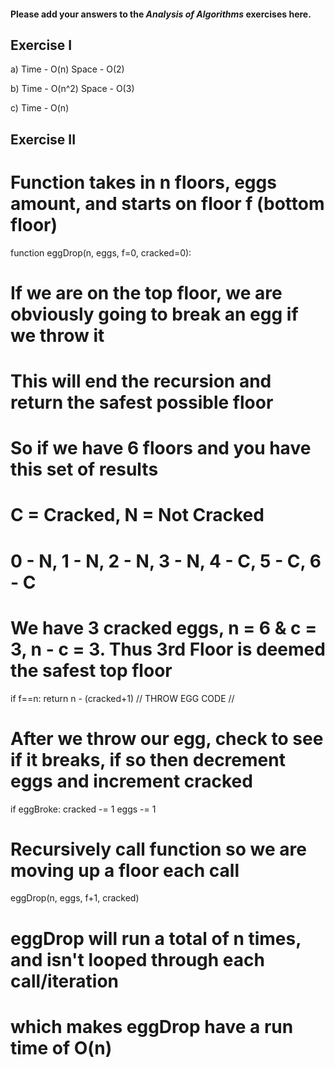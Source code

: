#### Please add your answers to the ***Analysis of  Algorithms*** exercises here.

## Exercise I

a) Time - O(n) Space - O(2)


b) Time - O(n^2) Space - O(3)


c) Time - O(n)

## Exercise II

# Function takes in n floors, eggs amount, and starts on floor f (bottom floor)

function eggDrop(n, eggs, f=0, cracked=0):
   # If we are on the top floor, we are obviously going to break an egg if we throw it
   # This will end the recursion and return the safest possible floor
   # So if we have 6 floors and you have this set of results
   # C = Cracked, N = Not Cracked
   # 0 - N, 1 - N, 2 - N, 3 - N, 4 - C, 5 - C, 6 - C
   # We have 3 cracked eggs, n = 6 & c = 3, n - c = 3. Thus 3rd Floor is deemed the safest top floor
   if f==n:
      return n - (cracked+1)
   // THROW EGG CODE //
   # After we throw our egg, check to see if it breaks, if so then decrement eggs and increment cracked
   if eggBroke:
      cracked -= 1 
      eggs -= 1
   # Recursively call function so we are moving up a floor each call
   eggDrop(n, eggs, f+1, cracked)

# eggDrop will run a total of n times, and isn't looped through each call/iteration
# which makes eggDrop have a run time of O(n)


